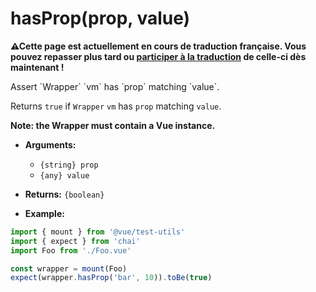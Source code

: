 # hasProp(prop, value)

<p><strong>⚠Cette page est actuellement en cours de traduction française. Vous pouvez repasser plus tard ou <a href="https://github.com/vuejs-fr/vue-test-utils" target="_blank">participer à la traduction</a> de celle-ci dès maintenant !</strong></p><p>Assert `Wrapper` `vm` has `prop` matching `value`.</p>

Returns `true` if `Wrapper` `vm` has `prop` matching `value`.


**Note: the Wrapper must contain a Vue instance.**

- **Arguments:**
  - `{string} prop`
  - `{any} value`

- **Returns:** `{boolean}`

- **Example:**

```js
import { mount } from '@vue/test-utils'
import { expect } from 'chai'
import Foo from './Foo.vue'

const wrapper = mount(Foo)
expect(wrapper.hasProp('bar', 10)).toBe(true)
```
